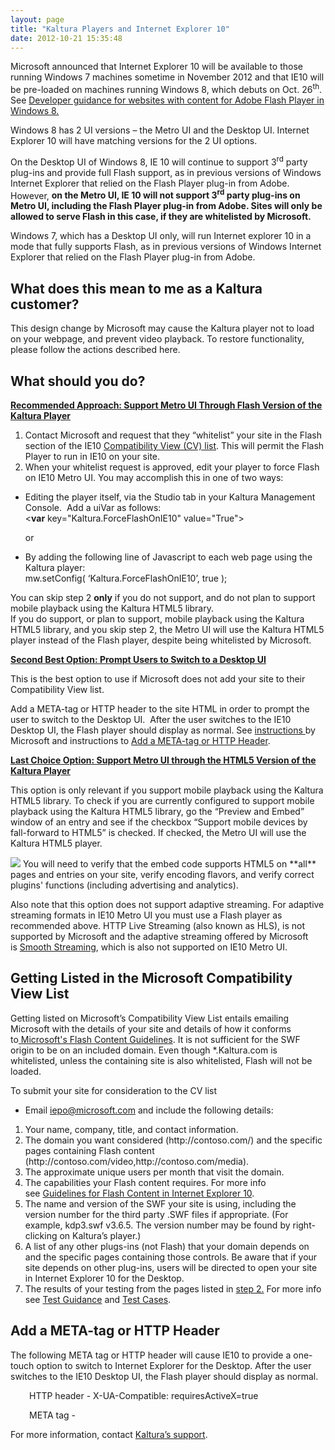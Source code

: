 ```yaml
---
layout: page
title: "Kaltura Players and Internet Explorer 10"
date: 2012-10-21 15:35:48
---
```


Microsoft announced that Internet Explorer 10 will be available to those running Windows 7 machines sometime in November 2012 and that IE10 will be pre-loaded on machines running Windows 8, which debuts on Oct. 26<sup>th</sup>. See <a href="http://msdn.microsoft.com/en-us/library/ie/jj193557(v=vs.85).aspx" target="_blank">Developer guidance for websites with content for Adobe Flash Player in Windows 8.</a>

Windows 8 has 2 UI versions – the Metro UI and the Desktop UI. Internet Explorer 10 will have matching versions for the 2 UI options. 

On the Desktop UI of Windows 8, IE 10 will continue to support 3<sup>rd</sup> party plug-ins and provide full Flash support, as in previous versions of Windows Internet Explorer that relied on the Flash Player plug-in from Adobe. However, **on the Metro UI, IE 10 will not support 3<sup>rd</sup> party plug-ins on Metro UI, including the Flash Player plug-in from Adobe. Sites will only be allowed to serve Flash in this case, if they are whitelisted by Microsoft.**

<p class="mce-note-graphic">
  Windows 7, which has a Desktop UI only, will run Internet explorer 10 in a mode that fully supports Flash, as in previous versions of Windows Internet Explorer that relied on the Flash Player plug-in from Adobe. 
</p>

<h2 class="mce-heading-3">
  What does this mean to me as a Kaltura customer?
</h2>

This design change by Microsoft may cause the Kaltura player not to load on your webpage, and prevent video playback. To restore functionality, please follow the actions described here. 

<h2 class="mce-heading-4">
  What should you do?
</h2>

**<span style="text-decoration: underline;">Recommended Approach: Support Metro UI Through Flash Version of the Kaltura Player</span>**

1.  Contact Microsoft and request that they “whitelist” your site in the Flash section of the IE10 <a href="http://iecvlist.microsoft.com/ie10/201208/iecompatviewlist.xml" target="_blank">Compatibility View (CV) list</a>. This will permit the Flash Player to run in IE10 on your site.
2.  When your whitelist request is approved, edit your player to force Flash on IE10 Metro UI. You may accomplish this in one of two ways:
*   Editing the player itself, via the Studio tab in your Kaltura Management Console.  Add a uiVar as follows:  
    <**var** key="Kaltura.ForceFlashOnIE10" value="True">  
      
    or

*   By adding the following line of Javascript to each web page using the Kaltura player:  
    mw.setConfig( ‘Kaltura.ForceFlashOnIE10’, true );

You can skip step 2 **only** if you do not support, and do not plan to support mobile playback using the Kaltura HTML5 library.   
If you do support, or plan to support, mobile playback using the Kaltura HTML5 library, and you skip step 2, the Metro UI will use the Kaltura HTML5 player instead of the Flash player, despite being whitelisted by Microsoft.

**<span style="text-decoration: underline;">Second Best Option: Prompt Users to Switch to a Desktop UI</span>**

This is the best option to use if Microsoft does not add your site to their Compatibility View list.

Add a META-tag or HTTP header to the site HTML in order to prompt the user to switch to the Desktop UI.  After the user switches to the IE10 Desktop UI, the Flash player should display as normal. See <a href="http://msdn.microsoft.com/en-us/library/ie/jj193557(v=vs.85).aspx" target="_blank">instructions </a>by Microsoft and instructions to [Add a META-tag or HTTP Header][1].

 [1]: #add_meta

**<span style="text-decoration: underline;">Last Choice Option: Support Metro UI through the HTML5 Version of the Kaltura Player</span>**

This option is only relevant if you support mobile playback using the Kaltura HTML5 library. To check if you are currently configured to support mobile playback using the Kaltura HTML5 library, go the “Preview and Embed” window of an entry and see if the checkbox “Support mobile devices by fall-forward to HTML5” is checked. If checked, the Metro UI will use the Kaltura HTML5 player.

<img src="{{site.url}}/assets/861">
You will need to verify that the embed code supports HTML5 on **all** pages and entries on your site, verify encoding flavors, and verify correct plugins' functions (including advertising and analytics).

Also note that this option does not support adaptive streaming. For adaptive streaming formats in IE10 Metro UI you must use a Flash player as recommended above. HTTP Live Streaming (also known as HLS), is not supported by Microsoft and the adaptive streaming offered by Microsoft is <a href="http://www.microsoft.com/silverlight/iis-smooth-streaming/demo/#/on-demand" target="_blank">Smooth Streaming</a>, which is also not supported on IE10 Metro UI.

## <span class="mce-heading-3">Getting Listed in the Microsoft Compatibility View List</span>

Getting listed on Microsoft’s Compatibility View List entails emailing Microsoft with the details of your site and details of how it conforms to<a href="http://msdn.microsoft.com/en-us/library/ie/jj193557(v=vs.85).aspx" target="_blank"> Microsoft's Flash Content Guidelines</a>. It is not sufficient for the SWF origin to be on an included domain. Even though *.Kaltura.com is whitelisted, unless the containing site is also whitelisted, Flash will not be loaded.

<p class="mce-procedure">
  To submit your site for consideration to the CV list
</p>

*   Email <a href="mailto:iepo@microsoft.com" target="_blank">iepo@microsoft.com</a> and include the following details:

<ol start="1">
  <li>
    Your name, company, title, and contact information.
  </li>
  <li>
    <a name="step_2"></a>The domain you want considered (http://contoso.com/) and the specific pages containing Flash content (http://contoso.com/video,http://contoso.com/media).
  </li>
  <li>
    The approximate unique users per month that visit the domain.
  </li>
  <li>
    The capabilities your Flash content requires. For more info see <a href="http://msdn.microsoft.com/en-us/library/ie/jj193557(v=vs.85).aspx#Guidelines">Guidelines for Flash Content in Internet Explorer 10</a>.
  </li>
  <li>
    The name and version of the SWF your site is using, including the version number for the third party .SWF files if appropriate. (For example, kdp3.swf v3.6.5. The version number may be found by right-clicking on Kaltura’s player.)
  </li>
  <li>
    A list of any other plugs-ins (not Flash) that your domain depends on and the specific pages containing those controls. Be aware that if your site depends on other plug-ins, users will be directed to open your site in Internet Explorer 10 for the Desktop.
  </li>
  <li>
    The results of your testing from the pages listed in <a href="#step_2">step 2.</a> For more info see <a href="http://msdn.microsoft.com/en-us/library/ie/jj193557(v=vs.85).aspx#Test_Guidance" target="_blank">Test Guidance</a> and <a href="http://msdn.microsoft.com/en-us/library/ie/jj193557(v=vs.85).aspx#Test_cases">Test Cases</a>.
  </li>
</ol>

## <a name="add_meta"></a>Add a META-tag or HTTP Header

The following META tag or HTTP header will cause IE10 to provide a one-touch option to switch to Internet Explorer for the Desktop. After the user switches to the IE10 Desktop UI, the Flash player should display as normal.

<p style="padding-left: 30px;">
  HTTP header - X-UA-Compatible: requiresActiveX=true
</p>

<p style="padding-left: 30px;">
  META tag - <meta http-equiv="X-UA-Compatible" content="requiresActiveX=true" />
</p>

For more information, contact <a href="mailto:partnersupport@kaltura.com" target="_blank">Kaltura’s support</a>.